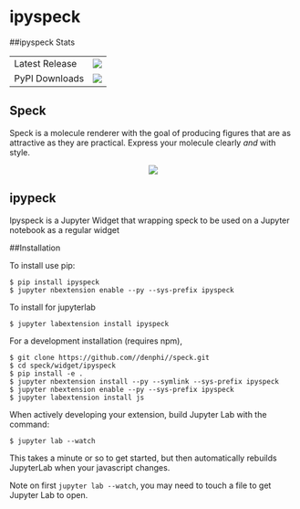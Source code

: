 ipyspeck
===============================

##ipyspeck Stats

<table>
    <tr>
        <td>Latest Release</td>
        <td>
            <a href="https://pypi.org/project/ipyspeck/"/>
            <img src="https://badge.fury.io/py/ipyspeck.svg"/>
        </td>
    </tr>
    <tr>
        <td>PyPI Downloads</td>
        <td>
            <a href="https://pepy.tech/project/ipyspeck"/>
            <img src="https://pepy.tech/badge/ipyspeck/month"/>
        </td>
    </tr>
</table>

## Speck

Speck is a molecule renderer with the goal of producing figures that are as attractive as they are practical. Express your molecule clearly _and_ with style.

<p align="center">
  <img src="https://raw.githubusercontent.com/wwwtyro/speck/gh-pages/static/screenshots/demo-2.png">
</p>

## ipypeck

Ipyspeck is a Jupyter Widget that wrapping speck to be used on a Jupyter notebook as a regular widget


##Installation

To install use pip:

    $ pip install ipyspeck
    $ jupyter nbextension enable --py --sys-prefix ipyspeck

To install for jupyterlab

    $ jupyter labextension install ipyspeck

For a development installation (requires npm),

    $ git clone https://github.com//denphi//speck.git
    $ cd speck/widget/ipyspeck
    $ pip install -e .
    $ jupyter nbextension install --py --symlink --sys-prefix ipyspeck
    $ jupyter nbextension enable --py --sys-prefix ipyspeck
    $ jupyter labextension install js

When actively developing your extension, build Jupyter Lab with the command:

    $ jupyter lab --watch

This takes a minute or so to get started, but then automatically rebuilds JupyterLab when your javascript changes.

Note on first `jupyter lab --watch`, you may need to touch a file to get Jupyter Lab to open.
